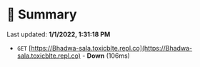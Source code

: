 # 📖 Summary
Last updated: **1/1/2022, 1:31:18 PM**

- `GET` [https://Bhadwa-sala.toxicblte.repl.co](https://Bhadwa-sala.toxicblte.repl.co) - **Down** (106ms)
